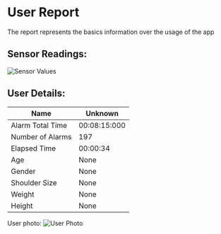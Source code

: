 # User Report
The report represents the basics information over the usage of the app
## Sensor Readings:
![Sensor Values](C:\Users\Alta_\PycharmProjects\PostureResearchProject\gui/data/img/graphs/graph_20240809125325_-1.png)
## User Details:
| Name | Unknown   |
| --- | --- |
| Alarm Total Time | 00:08:15:000 |
| Number of Alarms | 197 |
| Elapsed Time | 00:00:34 |
| Age | None |
| Gender | None |
| Shoulder Size | None |
| Weight | None |
| Height | None |
User photo:
![User Photo](C:\Users\Alta_\PycharmProjects\PostureResearchProject\gui/data/img/user_photo.jpeg)
